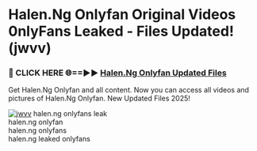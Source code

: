 # Halen.Ng Onlyfan Original Videos 0nlyFans Leaked - Files Updated! (jwvv)

<h3>🔴 CLICK HERE 🌐==►► <a href="https://tinyurl.com/ms9xzufz" rel="nofollow">Halen.Ng Onlyfan Updated Files</a></h3>

Get Halen.Ng Onlyfan and all content. Now you can access all videos and pictures of Halen.Ng Onlyfan. New Updated Files 2025!

[![jwvv](https://i.imgur.com/PQ7UWWw.gif)](https://tinyurl.com/ms9xzufz)
halen.ng onlyfans leak<br>
halen.ng onlyfan<br>
halen.ng onlyfans<br>
halen.ng leaked onlyfans